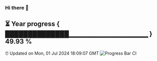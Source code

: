 ### Hi there 👋
⏳ Year progress { ██████████████▁▁▁▁▁▁▁▁▁▁▁▁▁▁▁▁ } 49.93 %
---
⏰ Updated on Mon, 01 Jul 2024 18:09:07 GMT
![Progress Bar CI](https://github.com/Moyi321/Moyi321/workflows/Progress%20Bar%20CI/badge.svg)
